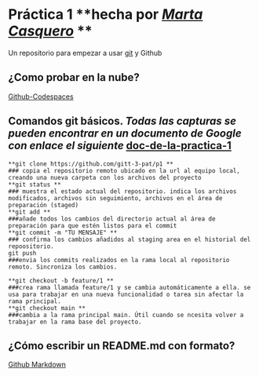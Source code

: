 # Práctica 1 **hecha por <ins>_Marta Casquero_</ins> ** 

Un repositorio para empezar a usar [git](https://git-scm.com/) y Github

## ¿Como probar en la nube?

[Github-Codespaces](https://github.com/features/codespaces)

## Comandos git básicos. ***Todas las capturas se pueden encontrar en un documento de Google con enlace el siguiente*** [doc-de-la-practica-1](https://docs.google.com/document/d/1KuS_bCljfeKOwIp8GDpETYFw2ZiUqJ0Vf0PMfUawdmE/edit?tab=t.0)

```
**git clone https://github.com/gitt-3-pat/p1 **
### copia el repositorio remoto ubicado en la url al equipo local, creando una nueva carpeta con los archivos del proyecto 
**git status **
### muestra el estado actual del repositorio. indica los archivos modificados, archivos sin seguimiento, archivos en el área de preparación (staged) 
**git add **
###añade todos los cambios del directorio actual al área de preparación para que estén listos para el commit 
**git commit -m "TU MENSAJE" **
### confirma los cambios añadidos al staging area en el historial del repoositorio. 
git push 
###envia los commits realizados en la rama local al repositorio remoto. Sincroniza los cambios. 

**git checkout -b feature/1 **
###crea rama llamada feature/1 y se cambia automáticamente a ella. se usa para trabajar en una nueva funcionalidad o tarea sin afectar la rama principal. 
**git checkout main **
###cambia a la rama principal main. Útil cuando se ncesita volver a trabajar en la rama base del proyecto. 
```

## ¿Cómo escribir un README.md con formato?

[Github Markdown](https://docs.github.com/es/get-started/writing-on-github/getting-started-with-writing-and-formatting-on-github/basic-writing-and-formatting-syntax)